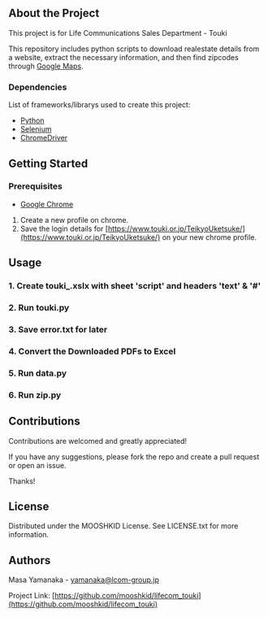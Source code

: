 ## About the Project

This project is for Life Communications Sales Department - Touki

This repository includes python scripts to download realestate details from a website, extract the necessary information, and then find zipcodes through [Google Maps](https://www.maps.goole.com/).

### Dependencies

List of frameworks/librarys used to create this project:

-   [Python](https://www.python.org/downloads/)
-   [Selenium](https://selenium-python.readthedocs.io/installation.html)
-   [ChromeDriver](https://chromedriver.chromium.org/downloads)

## Getting Started

### Prerequisites

-   [Google Chrome](https://www.google.com/chrome/)

1. Create a new profile on chrome.
2. Save the login details for [https://www.touki.or.jp/TeikyoUketsuke/](https://www.touki.or.jp/TeikyoUketsuke/) on your new chrome profile.

## Usage

### 1. Create touki\_.xslx with sheet 'script' and headers 'text' & '#'

### 2. Run touki.py

### 3. Save error.txt for later

### 4. Convert the Downloaded PDFs to Excel

### 5. Run data.py

### 6. Run zip.py

## Contributions

Contributions are welcomed and greatly appreciated!

If you have any suggestions, please fork the repo and create a pull request or open an issue.

Thanks!

## License

Distributed under the MOOSHKID License. See LICENSE.txt for more information.

## Authors

Masa Yamanaka - yamanaka@lcom-group.jp

Project Link: [https://github.com/mooshkid/lifecom_touki](https://github.com/mooshkid/lifecom_touki)
